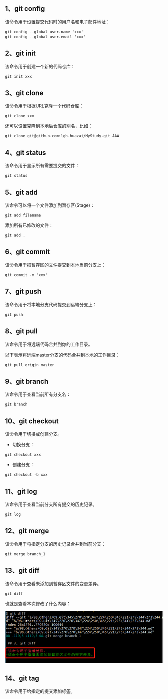 ## 1、git config

该命令用于设置提交代码时的用户名和电子邮件地址：

```shell
git config --global user.name 'xxx'
git config --global user.email 'xxx'
```

## 2、git init

该命令用于创建一个新的代码仓库：

```shell
git init xxx
```

## 3、git clone

该命令用于根据URL克隆一个代码仓库：

```shell
git clone xxx
```

还可以设置克隆到本地后仓库的别名，比如：

```shell
git clone git@github.com:lgh-huazai/MyStudy.git AAA
```

## 4、git status

该命令用于显示所有需要提交的文件：

```shell
git status
```

## 5、git add

该命令可以将一个文件添加到暂存区(Stage)：

```shell
git add filename
```

添加所有已修改的文件：

```shell
git add .
```

## 6、git commit

该命令用于把暂存区的文件提交到本地当前分支上：

```shell
git commit -m 'xxx'
```

## 7、git push

该命令用于将本地分支代码提交到远端分支上：

```shell
git push
```

## 8、git pull

该命令用于将远端代码合并到你的工作目录。

以下表示将远端master分支的代码合并到本地的工作目录：

```shell
git pull origin master
```

## 9、git branch

该命令用于查看当前所有分支名：

```shell
git branch
```

## 10、git checkout

该命令用于切换或创建分支。

- 切换分支：

```shell
git checkout xxx
```

- 创建分支：

```shell
git checkout -b xxx
```

## 11、git log

该命令用于查看当前分支所有提交的历史记录。

```shell
git log
```

## 12、git merge

该命令用于将指定分支的历史记录合并到当前分支：

```shell
git merge branch_1
```

## 13、git diff

该命令用于查看未添加到暂存区文件的变更差异。

```shell
git diff
```

也就是查看本次修改了什么内容：

![](..\99.Images\53.png)

## 14、git tag

该命令用于给指定的提交添加标签。

